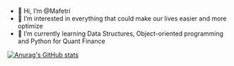 - 👋 Hi, I’m @Mafetri
- 👀 I’m interested in everything that could make our lives easier and more optimize
- 🌱 I’m currently learning Data Structures, Object-oriented programming and Python for Quant Finance 

[![Anurag's GitHub stats](https://github-readme-stats.vercel.app/api?username=Mafetri)](https://github.com/anuraghazra/github-readme-stats)

<!---
Mafetri/Mafetri is a ✨ special ✨ repository because its `README.md` (this file) appears on your GitHub profile.
You can click the Preview link to take a look at your changes.
--->
